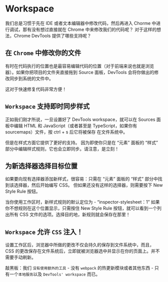 # Workspace 

我们总是习惯于先在 IDE 或者文本编辑器中修改代码，然后再进入 Chorme 中进行调试，那有没有想过直接就在 Chrome 中来修改我们的代码呢？ 对于这样的想法，Chrome DevTools 提供了哪些支持呢？

## 在 `Chrome` 中修改你的文件

有时在代码执行的位置也是最容易编辑代码的位置（对于前端来说也就是浏览器）。如果你把项目的文件夹直接拖到 Source 面板，DevTools 会将你做出的修改同步到系统的文件中。

这对于快速修复代码非常方便！

## `Workspace` 支持即时同步样式

正如我们刚才所说，一旦设置好了 DevTools workspace，就可以在 Sources 面板中编辑 HTML 和 JavaScript（或者甚至是 TypeScript，如果你有sourcemaps）文件，按 ctrl + s 后它将被保存 在文件系统中。

但是在样式方面它提供了更好的支持。 因为即使你只是在 “元素” 面板的 “样式” 部分中编辑样式规则，它也会立即同步。请注意，是立刻！

## 为新选择器选择目标位置

如果要向现有选择器添加新样式，很容易：只需在 “元素” 面板的 “样式” 部分中找到该选择器，然后开始编写 CSS。 但如果还没有这样的选择器，则需要按下 New Style Rule 按钮。

当你使用工作区时，新样式规则的默认定位为 - “inspector-stylesheet：1” 如果你不想规则在这个位置显示，只需按住 New Style Rule 按钮，就可以看到一个列出所有 CSS 文件的选项。选择目的地，新规则就会保存在那里！

## `Workspace` 允许 `CSS` 注入！

设置工作区后，浏览器中所做的更改不仅会持久的保存到文件系统中，而且，CSS 的更改保存在文件系统后，立即就被浏览器选中并显示在你的页面上。并不需要手动刷新。

敲黑板：我们 `没有使用额外的工具` - 没有 `webpack` 的热更新模块或者其他东西 - 只有一个`本地服务`以及 `DevTools' workspace` 而已。











































































































































































































































































































































